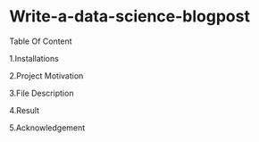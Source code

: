 # Write-a-data-science-blogpost

Table Of Content

1.Installations

2.Project Motivation

3.File Description

4.Result

5.Acknowledgement
